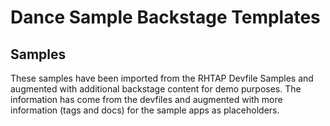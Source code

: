 #  Dance Sample Backstage Templates


## Samples

These samples have been imported from the RHTAP Devfile Samples and augmented with additional backstage content for demo purposes. The information has come from the devfiles and augmented with more information (tags and docs) for the sample apps as placeholders. 